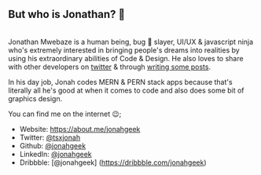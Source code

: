 ## But who is Jonathan? 🤨

\
Jonathan Mwebaze is a human being, bug 🐛 slayer, UI/UX & javascript ninja who's extremely interested in bringing people's dreams into realities by using his extraordinary abilities of Code & Design. He also loves to share with other developers on [twitter](https://twitter.com/tsxjonah) & through [writing some posts](https://www.getrevue.co/app/issues).

In his day job, Jonah codes MERN & PERN stack apps because that's literally all he's good at when it comes to code and also does some bit of graphics design. 

You can find me on the internet 😉;

- Website: https://about.me/jonahgeek
- Twitter: [@tsxjonah](https://twitter.com/tsxjonah)
- Github: [@jonahgeek](https://github.com/jonahgeek)
- LinkedIn: [@jonahgeek](https://linkedin.com/in/jonahgeek)
- Dribbble: [@jonahgeek] (https://dribbble.com/jonahgeek)

